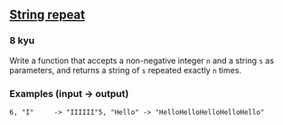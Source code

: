 <h2><a href=https://www.codewars.com/kata/57a0e5c372292dd76d000d7e/train/python target="_blank">String repeat</a></h2><h3>8 kyu</h3><p>Write a function that accepts a non-negative integer <code>n</code> and a string <code>s</code> as parameters, and returns a string of <code>s</code> repeated exactly <code>n</code> times.</p><h3 id="examples-input---output">Examples (input -&gt; output)</h3><pre><code>6, "I"     -&gt; "IIIIII"5, "Hello" -&gt; "HelloHelloHelloHelloHello"</code></pre>